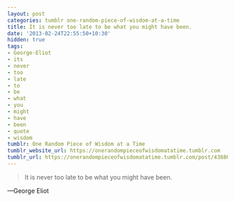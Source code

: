 ```yaml
---
layout: post
categories: tumblr one-random-piece-of-wisdom-at-a-time
title: It is never too late to be what you might have been.
date: '2013-02-24T22:55:50+10:30'
hidden: true
tags:
- George-Eliot
- its
- never
- too
- late
- to
- be
- what
- you
- might
- have
- been
- quote
- wisdom
tumblr: One Random Piece of Wisdom at a Time
tumblr_website_url: https://onerandompieceofwisdomatatime.tumblr.com
tumblr_url: https://onerandompieceofwisdomatatime.tumblr.com/post/43886722482/it-is-never-too-late-to-be-what-you-might-have
---
```

> It is never too late to be what you might have been.

—George Eliot
